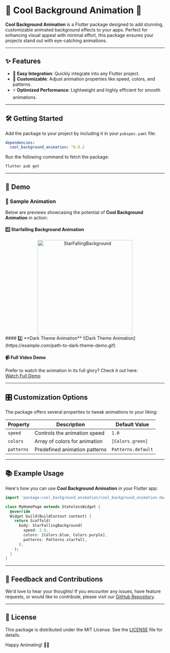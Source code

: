 # 🌈 Cool Background Animation 🌌

**Cool Background Animation** is a Flutter package designed to add stunning, customizable animated background effects to your apps. Perfect for enhancing visual appeal with minimal effort, this package ensures your projects stand out with eye-catching animations.

---

## ✨ Features
- 🚀 **Easy Integration**: Quickly integrate into any Flutter project.
- 🎨 **Customizable**: Adjust animation properties like speed, colors, and patterns.
- ⚡ **Optimized Performance**: Lightweight and highly efficient for smooth animations.

---

## 🛠️ Getting Started
Add the package to your project by including it in your `pubspec.yaml` file:

```yaml
dependencies:
  cool_background_animation: ^0.0.2
```

Run the following command to fetch the package:
```bash
flutter pub get
```

---

## 🎥 Demo
### 🌟 Sample Animation
Below are previews showcasing the potential of **Cool Background Animation** in action:

#### 1️⃣ **Starfalling Background Animation**
<div align="center">
  <img src="https://github.com/AIdevol/cool_background_animation/blob/main/example/assets/animations/starfalling.gif" alt="StarFallingBackground " width="300"/>
</div>
#### 2️⃣ **Dark Theme Animation**
![Dark Theme Animation](https://example.com/path-to-dark-theme-demo.gif)

#### 📹 **Full Video Demo**
Prefer to watch the animation in its full glory? Check it out here:  
[Watch Full Demo](https://example.com/path-to-your-mov-file)

---

## 🎛️ Customization Options
The package offers several properties to tweak animations to your liking:

| **Property**      | **Description**              | **Default Value**       |
|-------------------|------------------------------|-------------------------|
| `speed`           | Controls the animation speed | `1.0`                   |
| `colors`          | Array of colors for animation| `[Colors.green]`        |
| `patterns`        | Predefined animation patterns| `Patterns.default`      |

---

## 📚 Example Usage
Here's how you can use **Cool Background Animation** in your Flutter app:

```dart
import 'package:cool_background_animation/cool_background_animation.dart';

class MyHomePage extends StatelessWidget {
  @override
  Widget build(BuildContext context) {
    return Scaffold(
      body: StarFallingBackground(
        speed: 2.0,
        colors: [Colors.blue, Colors.purple],
        patterns: Patterns.starfall,
      ),
    );
  }
}
```

---

## 🧩 Feedback and Contributions
We'd love to hear your thoughts! If you encounter any issues, have feature requests, or would like to contribute, please visit our [GitHub Repository](https://github.com/your-repo-link).

---

## 📄 License
This package is distributed under the MIT License. See the [LICENSE](https://github.com/your-repo-link/LICENSE) file for details.

Happy Animating! 🚀✨
